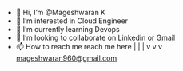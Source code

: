 - 👋 Hi, I’m @Mageshwaran K
- 👀 I’m interested in Cloud Engineer
- 🌱 I’m currently learning Devops
- 💞️ I’m looking to collaborate on Linkedin or Gmail
- 📫 How to reach me 
reach me here
| | |
v v v
mageshwaran960@gmail.com

<!---
MageshwaranKCloudEngineer/MageshwaranKCloudEngineer is a ✨ special ✨ repository because its `README.md` (this file) appears on your GitHub profile.
You can click the Preview link to take a look at your changes.
--->
